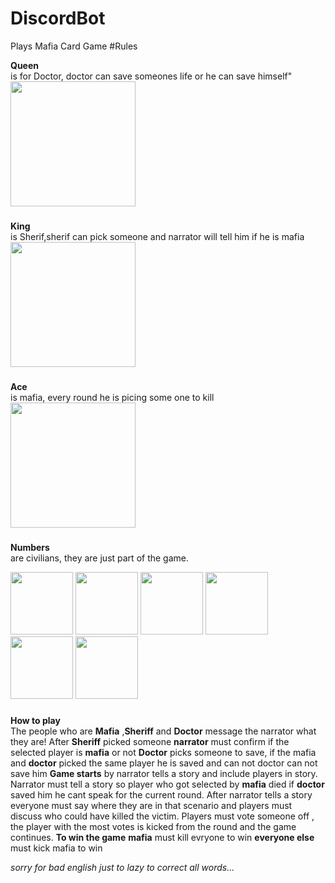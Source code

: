 # DiscordBot
Plays Mafia Card Game
#Rules

**Queen** \
is for Doctor, doctor can save someones life or he can save himself" \
<img src="https://media.discordapp.net/attachments/667837251203366923/762433086038212648/QUEEN.png"  width="200"/>


###
**King**  \
is Sherif,sherif can pick someone and narrator will tell him if he is mafia \
<img src="https://cdn.discordapp.com/attachments/667837251203366923/762433078056321044/KING.png"  width="200"/>
###
**Ace** \
is mafia, every round he is picing some one to kill \
<img src="https://cdn.discordapp.com/attachments/667837251203366923/762433075690340352/AS.png"  width="200"/>
###
**Numbers** \
are civilians, they are just part of the game.

<p align="left">
<img src="https://cdn.discordapp.com/attachments/667837251203366923/762435877645058080/8.png"  width="100"/>
<img src="https://cdn.discordapp.com/attachments/667837251203366923/762435879960313906/7.png"  width="100"/>
<img src="https://cdn.discordapp.com/attachments/667837251203366923/762435881193308160/6.png"  width="100"/>
<img src="https://cdn.discordapp.com/attachments/667837251203366923/762435882245685358/5.png"  width="100"/>
<img src="https://cdn.discordapp.com/attachments/667837251203366923/762435884032851989/4.png"  width="100"/>
<img src="https://cdn.discordapp.com/attachments/667837251203366923/762435885320241183/3.png"  width="100"/>
</p>


###
###
**How to play** \
The people who are **Mafia** ,**Sheriff** and **Doctor** message the narrator what they are! After **Sheriff** picked someone **narrator** must confirm if the selected player is **mafia** or not **Doctor** picks someone to save, if the mafia and **doctor** picked the same player he is saved and can  not doctor can not save him **Game starts** by narrator  tells a story and include players in story. Narrator must tell a story so player who got selected by **mafia** died if **doctor** saved him he cant speak for the current round.  After narrator tells a story everyone must say where they are in that scenario and players must discuss who could have killed the victim. Players must vote someone off , the player with the most votes is kicked from the round  and the game continues. **To win the game** **mafia** must kill evryone to win **everyone else** must kick mafia to win  


*sorry for bad english just to lazy to correct all words...*
